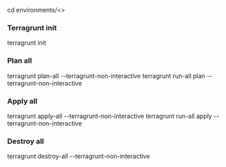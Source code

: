 cd environments/<<env>>
### Terragrunt init
terragrunt init
### Plan all
terragrunt plan-all --terragrunt-non-interactive
terragrunt run-all plan --terragrunt-non-interactive
### Apply all
terragrunt apply-all --terragrunt-non-interactive
terragrunt run-all apply --terragrunt-non-interactive
### Destroy all
terragrunt destroy-all --terragrunt-non-interactive
